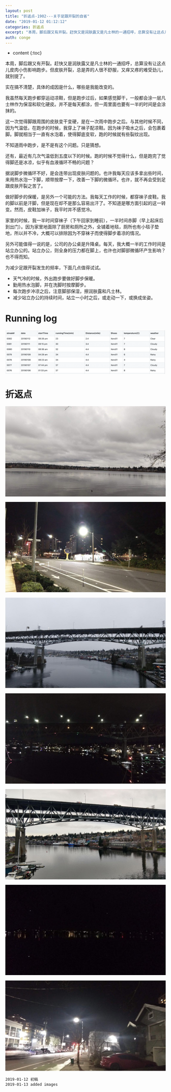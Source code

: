 ```yaml
---
layout: post
title: "折返点-1902---关于足跟开裂的自省"
date: "2019-01-12 01:12:12"
categories: 折返点
excerpt: "本周，脚后跟又有开裂。赶快又是润肤露又是凡士林的一通招呼，总算没有让这点儿皮肉小伤影响跑步。但皮肤开裂，总是弄的人很不舒服，又痒又疼的难受劲儿，就别提了。\n\n实在搞不清楚，具体的成因是什么，哪些是我能改变的..."
auth: conge
---
```

* content
{:toc}

本周，脚后跟又有开裂。赶快又是润肤露又是凡士林的一通招呼，总算没有让这点儿皮肉小伤影响跑步。但皮肤开裂，总是弄的人很不舒服，又痒又疼的难受劲儿，就别提了。

实在搞不清楚，具体的成因是什么，哪些是我能改变的。

我虽然每天跑步都穿运动凉鞋，但是跑步过后，如果感觉脚干，一般都会涂一层凡士林作为保湿和软化硬皮。并不是每天都涂，但一周里面也要有一半的时间是会涂抹的。

这一次觉得脚跟周围的皮肤变干变硬，是在一次雨中跑步之后。与其他时候不同，因为气温低，在跑步的时候，我穿上了袜子配凉鞋。因为袜子吸水之后，会包裹着脚。脚就相当于一直有水泡着，使得脚底变软，跑的时候就有些裂纹出现。

不知道雨中跑步，是不是有这个问题。只是猜想。

还有，最近有几次气温低到五度以下的时候。跑的时候不觉得什么，但是跑完了觉得脚还是冰凉，似乎有血液循环不畅的问题？

据说脚步微循环不好，是会连带出现皮肤问题的。也许我每天应该多拿出些时间，来用热水泡一下脚，顺带按摩一下，改善一下脚的微循环。也许，就不再会受到足跟皮肤开裂之苦了。

做好脚步的保暖，是另外一个可能的方法。我每天工作的时候，都穿袜子皮鞋。我的脚以前是汗脚，但是现在却不是那么容易出汗了。不知道是哪方面引起的这一转变。然而，皮鞋加袜子，我平时并不感觉冷。

家里的时候，我一半时间穿袜子（下午回家到睡前），一半时间赤脚（早上起床后到出门）。因为家里地面除了厨房和厕所之外，全铺着地毯，厕所也有小毯子垫地，所以并不冷，大概可以排除因为不穿袜子而使得脚步着凉的情况。

另外可能值得一说的是，公司的办公桌是升降桌。每天，我大概一半的工作时间是站立办公的。站立办公，则全身的压力都在脚上，也许也对脚部微循环产生影响？也不得而知。

为减少足跟开裂发生的频率，下面几点值得试试。

* 天气冷的时候，外出跑步要做好脚步保暖。
* 勤用热水泡脚，并在洗脚时按摩脚步。
* 每次跑步冲凉之后，注意脚部保湿，擦润肤露和凡士林。
* 减少站立办公的持续时间，站立一小时之后，或走动一下，或换成坐姿。

# Running log

![Running log week 02, 2019](/assets/images/折返点/118382-d53b4791ea62f878.png)

# 折返点

![20190106.jpg](/assets/images/折返点/118382-d428160cd1d5e4ec.jpg)

![20190107.jpg](/assets/images/折返点/118382-5361c930a29ab3a4.jpg)

![20190108.jpg](/assets/images/折返点/118382-f93c163e6cef6608.jpg)

![20190109.jpg](/assets/images/折返点/118382-bd101d961fac4e73.jpg)

![20190110.jpg](/assets/images/折返点/118382-eca56e18bd84ff3d.jpg)

![20190111.jpg](/assets/images/折返点/118382-fde2551fed4c99a6.jpg)

![20190112.jpg](/assets/images/折返点/118382-94d2a61fd5bb8aba.jpg)

```
2019-01-12 初稿
2019-01-13 added images
```
